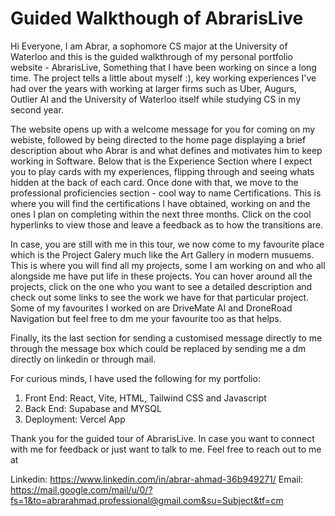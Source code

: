 # Guided Walkthough of AbrarisLive 
Hi Everyone, I am Abrar, a sophomore CS major at the University of Waterloo and 
this is the guided walkthrough of my personal portfolio website - AbrarisLive,
Something that I have been working on since a long time. The project tells a little about 
myself :), key working experiences I've had over the years with working at larger firms
such as Uber, Augurs, Outlier AI and the University of Waterloo itself while studying CS
in my second year. 

The website opens up with a welcome message for you for coming on my webiste, followed by being 
directed to the home page displaying a brief description about who Abrar is and what defines and 
motivates him to keep working in Software. Below that is the Experience Section where I expect you to 
play cards with my experiences, flipping through and seeing whats hidden at the back of each card. 
Once done with that, we move to the professional proficiencies section - cool way to name Certifications.
This is where you will find the certifications I have obtained, working on and the ones I plan on 
completing within the next three months. Click on the cool hyperlinks to view those and leave a feedback 
as to how the transitions are.

In case, you are still with me in this tour, we now come to my favourite place which is the Project 
Galery much like the Art Gallery in modern musuems. This is where you will find all my projects, some
I am working on and who all alongside me have put life in these projects. You can hover around all the 
projects, click on the one who you want to see a detailed description and check out some links 
to see the work we have for that particular project. Some of my favourites I worked on are DriveMate AI 
and DroneRoad Navigation but feel free to dm me your favourite too as that helps. 

Finally, its the last section for sending a customised message directly to me through the message box 
which could be replaced by sending me a dm directly on linkedin or through mail. 

For curious minds, I have used the following for my portfolio:
1) Front End: React, Vite, HTML, Tailwind CSS and Javascript
2) Back End: Supabase and MYSQL
3) Deployment: Vercel App

Thank you for the guided tour of AbrarisLive. In case you want to connect with me for feedback or just want to talk to me. Feel free to reach out to me at

Linkedin: https://www.linkedin.com/in/abrar-ahmad-36b949271/
Email: https://mail.google.com/mail/u/0/?fs=1&to=abrarahmad.professional@gmail.com&su=Subject&tf=cm

